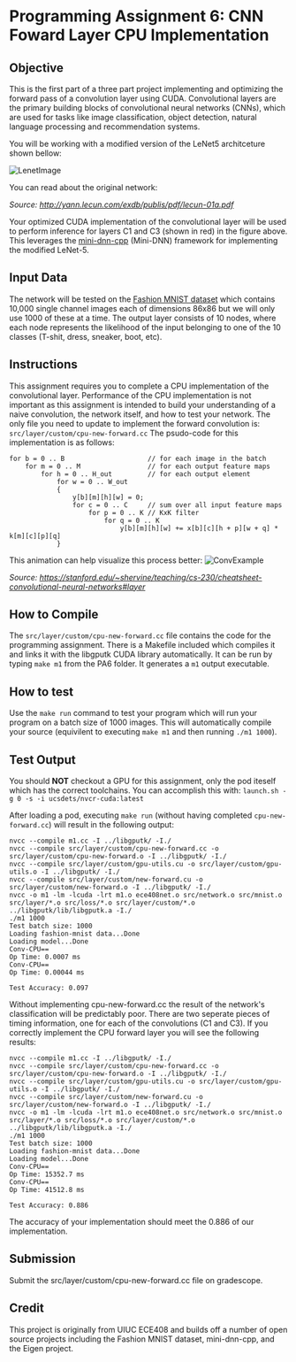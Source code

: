 
# Programming Assignment 6: CNN Foward Layer CPU Implementation

## Objective

This is the first part of a three part project implementing and optimizing the forward pass of a convolution layer using CUDA. Convolutional layers are the primary building blocks of convolutional neural networks (CNNs), which are used for tasks like image classification, object detection, natural language processing and recommendation systems. 

You will be working with a modified version of the LeNet5 architceture shown bellow:

![LenetImage](https://lh5.googleusercontent.com/84RlneM7JSDYDirUr_ceplL4G3-Peyq5dkLJTe2f-3Bj9KuWZjsH2A9Qq5PO5BRLrVfWGPnI3eQu8RkTPgyeUf9ZOWY9JbptVJy9LceAyHRn-O0kbzprx88yb82a5dnCR7EDP7n0)

You can read about the original network:

*Source: http://yann.lecun.com/exdb/publis/pdf/lecun-01a.pdf*

Your optimized CUDA implementation of the convolutional layer will be used to perform inference for layers C1 and C3 (shown in red) in the figure above. This leverages the [mini-dnn-cpp](https://github.com/iamhankai/mini-dnn-cpp) (Mini-DNN) framework for implementing the modified LeNet-5.

## Input Data

The network will be tested on the [Fashion MNIST dataset](https://github.com/zalandoresearch/fashion-mnist) which contains 10,000 single channel images each of dimensions 86x86 but we will only use 1000 of these at a time. The output layer consists of 10 nodes, where each node represents the likelihood of the input belonging to one of the 10 classes (T-shit, dress, sneaker, boot, etc).

## Instructions

This assignment requires you to complete a CPU implementation of the convolutional layer. Performance of the CPU implementation is not important as this assignment is intended to build your understanding of a naive convolution, the network itself, and how to test your network. The only file you need to update to implement the forward convolution is:
`src/layer/custom/cpu-new-forward.cc`
The psudo-code for this implementation is as follows:
```{.ruby}
for b = 0 .. B                     // for each image in the batch 
    for m = 0 .. M                 // for each output feature maps
        for h = 0 .. H_out         // for each output element
            for w = 0 .. W_out
            {
                y[b][m][h][w] = 0;
                for c = 0 .. C     // sum over all input feature maps
                    for p = 0 .. K // KxK filter
                        for q = 0 .. K
                            y[b][m][h][w] += x[b][c][h + p][w + q] * k[m][c][p][q]
            }
```
This animation can help visualize this process better:
![ConvExample](https://stanford.edu/~shervine/teaching/cs-230/illustrations/convolution-layer-a.png?1c517e00cb8d709baf32fc3d39ebae67)

*Source: https://stanford.edu/~shervine/teaching/cs-230/cheatsheet-convolutional-neural-networks#layer*

## How to Compile

The `src/layer/custom/cpu-new-forward.cc` file contains the code for the programming assignment. There is a Makefile included which compiles it and links it with the libgputk CUDA library automatically. It can be run by typing `make m1` from the PA6 folder. It generates a `m1` output executable.

## How to test

Use the `make run` command to test your program which will run your program on a batch size of 1000 images. This will automatically compile your source (equivilent to executing `make m1` and then running `./m1 1000`).

## Test Output 

You should **NOT** checkout a GPU for this assignment, only the pod iteself which has the correct toolchains. You can accomplish this with:
`launch.sh -g 0 -s -i ucsdets/nvcr-cuda:latest`

After loading a pod, executing `make run` (without having completed `cpu-new-forward.cc`) will result in the following output:

```
nvcc --compile m1.cc -I ../libgputk/ -I./
nvcc --compile src/layer/custom/cpu-new-forward.cc -o src/layer/custom/cpu-new-forward.o -I ../libgputk/ -I./
nvcc --compile src/layer/custom/gpu-utils.cu -o src/layer/custom/gpu-utils.o -I ../libgputk/ -I./
nvcc --compile src/layer/custom/new-forward.cu -o src/layer/custom/new-forward.o -I ../libgputk/ -I./
nvcc -o m1 -lm -lcuda -lrt m1.o ece408net.o src/network.o src/mnist.o src/layer/*.o src/loss/*.o src/layer/custom/*.o ../libgputk/lib/libgputk.a -I./ 
./m1 1000
Test batch size: 1000
Loading fashion-mnist data...Done
Loading model...Done
Conv-CPU==
Op Time: 0.0007 ms
Conv-CPU==
Op Time: 0.00044 ms

Test Accuracy: 0.097
```
Without implementing cpu-new-forward.cc the result of the network's classification will be predictably poor. There are two seperate pieces of timing information, one for each of the convolutions (C1 and C3). If you correctly implement the CPU forward layer you will see the following results:
```
nvcc --compile m1.cc -I ../libgputk/ -I./
nvcc --compile src/layer/custom/cpu-new-forward.cc -o src/layer/custom/cpu-new-forward.o -I ../libgputk/ -I./
nvcc --compile src/layer/custom/gpu-utils.cu -o src/layer/custom/gpu-utils.o -I ../libgputk/ -I./
nvcc --compile src/layer/custom/new-forward.cu -o src/layer/custom/new-forward.o -I ../libgputk/ -I./
nvcc -o m1 -lm -lcuda -lrt m1.o ece408net.o src/network.o src/mnist.o src/layer/*.o src/loss/*.o src/layer/custom/*.o ../libgputk/lib/libgputk.a -I./ 
./m1 1000
Test batch size: 1000
Loading fashion-mnist data...Done
Loading model...Done
Conv-CPU==
Op Time: 15352.7 ms
Conv-CPU==
Op Time: 41512.8 ms

Test Accuracy: 0.886
```
The accuracy of your implementation should meet the 0.886 of our implementation.

## Submission

Submit the src/layer/custom/cpu-new-forward.cc file on gradescope.

## Credit

This project is originally from UIUC ECE408 and builds off a number of open source projects including the Fashion MNIST dataset, mini-dnn-cpp, and the Eigen project.
